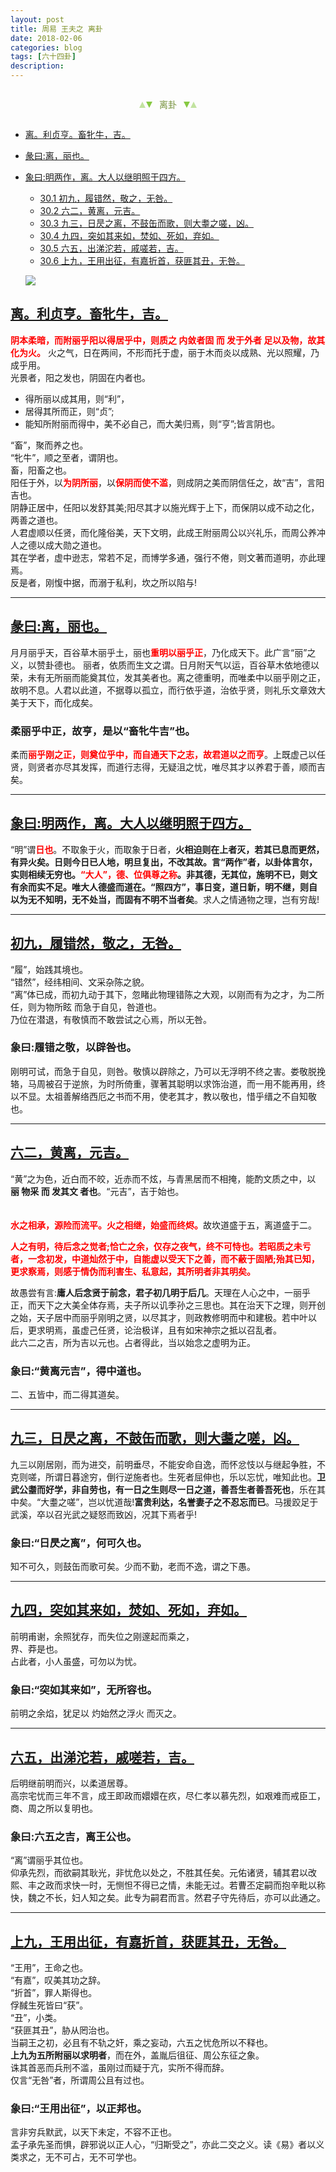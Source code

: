 ```yaml
---
layout: post
title: 周易 王夫之 离卦
date: 2018-02-06
categories: blog
tags: [六十四卦]
description: 
---
```


<span id = "jump"></span>


<section style="margin: 0px auto; text-align: center;">
    <section class="xhr" style="width: 0px; height: 0px; border-left: 5px solid transparent; border-right: 5px solid transparent; border-bottom: 10px solid rgb(135, 201, 67); display: inline-block; opacity: 0.5; border-top-color: rgb(135, 201, 67);"></section>
    <section class="xhr" style="width: 0px; height: 0px; border-left: 5px solid transparent; border-right: 5px solid transparent; border-top: 10px solid rgb(135, 201, 67); display: inline-block; margin-left: -3px; border-bottom-color: rgb(135, 201, 67);"></section>
    <section style="
margin-left: 0.5em;
display: inline-block;">
        <p>
            <span style="color: rgb(118, 146, 60);">离卦</span>
        </p>
    </section>
    <section class="xhr" style="margin-left: 0.5em; width: 0px; height: 0px; border-left: 5px solid transparent; border-right: 5px solid transparent; border-top: 10px solid rgb(135, 201, 67); display: inline-block; border-bottom-color: rgb(135, 201, 67);"></section>
    <section class="xhr" style="width: 0px; height: 0px; border-left: 5px solid transparent; border-right: 5px solid transparent; border-bottom: 10px solid rgb(135, 201, 67); display: inline-block; opacity: 0.5; margin-left: -3px; border-top-color: rgb(135, 201, 67);"></section>
</section>

- [离。利贞亨。畜牝牛，吉。](#jumpjump畜牝牛)
- [彖曰:离，丽也。](#jump丽也)
- [象曰:明两作，离。大人以继明照于四方。](#jump明两作)
  - [30.1 初九，履错然，敬之，无咎。](#jump履错然)
  - [30.2 六二，黄离，元吉。](#jump黄离)
  - [30.3 九三，日昃之离，不鼓缶而歌，则大耋之嗟，凶。](#jump日昃之离)
  - [30.4 九四，突如其来如，焚如、死如，弃如。](#jump突如其来如)
  - [30.5 六五，出涕沱若，戚嗟若，吉。](#jump出涕沱若)
  - [30.6 上九，王用出征，有嘉折首，获匪其丑，无咎。](#jump王用出征)
  
  ![](http://www.guoyi360.com/uploads/allimg/131007/1-13100G1010Y44.jpg)
  
<span id = "jump畜牝牛"></span>
## [离。利贞亨。畜牝牛，吉。](#jump)
<font color="#FF0000"><b>阴本柔暗，而附丽乎阳以得居乎中，则质之 内敛者固 而 发于外者 足以及物，故其化为火。</b></font>
火之气，日在两间，不形而托于虚，丽于木而炎以成熟、光以照耀，乃成乎用。<br>
光景者，阳之发也，阴固在内者也。
- 得所丽以成其用，则“利”，
- 居得其所而正，则“贞”;
- 能知所附丽而得中，美不必自己，而大美归焉，则“亨”;皆言阴也。


“畜”，聚而养之也。<br>
“牝牛”，顺之至者，谓阴也。<br>
畜，阳畜之也。<br>
阳任于外，以<font color="#FF0000"><b>为阴所丽</b></font>，以<font color="#FF0000"><b>保阴而使不滥</b></font>，则成阴之美而阴信任之，故“吉”，言阳吉也。<br>
阴静正居中，任阳以发舒其美;阳尽其才以施光辉于上下，而保阴以成不动之化，两善之道也。<br>
人君虚顺以任贤，而化隆俗美，天下文明，此成王附丽周公以兴礼乐，而周公养冲人之德以成大勋之道也。<br>
其在学者，虚中逊志，常若不足，而博学多通，强行不倦，则文著而道明，亦此理焉。<br>
反是者，刚愎中据，而溺于私利，坎之所以陷与!

----

<span id = "jump丽也"></span>
## [彖曰:离，丽也。](#jump)
月月丽乎天，百谷草木丽乎土，丽也<font color="#FF0000"><b>重明以丽乎正</b></font>，乃化成天下。此广言“丽”之义，以赞卦德也。
丽者，依质而生文之谓。日月附天气以运，百谷草木依地德以荣，未有无所丽而能奠其位，发其美者也。离之德重明，而唯柔中以丽乎刚之正，故明不息。人君以此道，不据尊以孤立，而行依乎道，治依乎贤，则礼乐文章效大美于天下，而化成矣。

### 柔丽乎中正，故亨，是以“畜牝牛吉”也。
柔而<font color="#FF0000"><b>丽乎刚之正，则奠位乎中，而自通天下之志，故君道以之而亨</b></font>。上既虚己以任贤，则贤者亦尽其发挥，而道行志得，无疑沮之忧，唯尽其才以养君于善，顺而吉矣。

----

<span id = "jump明两作"></span>
## [象曰:明两作，离。大人以继明照于四方。](#jump)
“明”谓<font color="#FF0000"><b>日也</b></font>。不取象于火，而取象于日者，**火相迫则在上者灭，若其已息而更然，有异火矣。**日则今日已人地，明旦复出，不改其故。**言“两作”者，以卦体言尔，实则相续无穷也**。<font color="#FF0000"><b>“大人”，德、位俱尊之称</b></font>。**非其德，无其位，施明不已，则文有余而实不足**。唯大人德盛而道在。**“照四方”，事日变，道日新，明不继，则自以为无不知明，无不处当，而固有不明不当者矣**。求人之情通物之理，岂有穷哉!

----

<span id = "jump履错然"></span>
## [初九，履错然，敬之，无咎。](#jump)
“履”，始践其境也。<br>
“错然”，经纬相间、文采杂陈之貌。<br>
“离”体已成，而初九动于其下，忽睹此物理错陈之大观，以刚而有为之才，为二所任，则为物所眩 而急于自见，咎道也。<br>
乃位在潜退，有敬慎而不敢尝试之心焉，所以无咎。

### 象曰:履错之敬，以辟咎也。
刚明可试，而急于自见，则咎。敬慎以辟除之，乃可以无浮明不终之害。娄敬脱挽辂，马周被召于逆旅，为时所倚重，骤著其聪明以求饰治道，而一用不能再用，终以不显。太祖善解络西厄之书而不用，使老其才，教以敬也，惜乎缙之不自知敬也。


----

<span id = "jump黄离"></span>
## [六二，黄离，元吉。](#jump)
“黄”之为色，近白而不皎，近赤而不炫，与青黑居而不相掩，能酌文质之中，以 **丽 物采 而 发其文 者也**。“元吉”，吉于始也。<br><br><br><font color="#FF0000"><b>水之相承，源险而流平。火之相继，始盛而终烬。</b></font>故坎道盛于五，离道盛于二。


<font color="#FF0000"><b>人之有明，待后念之觉者;恰亡之余，仅存之夜气，终不可恃也。若昭质之未亏者，一念初发，中道灿然于中，自能虚以受天下之善，而不蔽于固陋;殆其已知，更求察焉，则感于情伪而利害生、私意起，其所明者非其明矣。</b></font>


故愚尝有言:**庸人后念贤于前念，君子初几明于后几**。天理在人心之中，一丽乎正，而天下之大美全体存焉，夫子所以讥季孙之三思也。其在治天下之理，则开创之始，天子居中而丽乎刚明之贤，以尽其才，则政教修明而中和建极。若中叶以后，更求明焉，虽虚己任贤，论治极详，且有如宋神宗之抵以召乱者。<br>
此六二之吉，所为吉以元也。占者得此，当以始念之虚明为正。

### 象曰:“黄离元吉”，得中道也。
二、五皆中，而二得其道矣。

----

<span id = "jump日昃之离"></span>
## [九三，日昃之离，不鼓缶而歌，则大耋之嗟，凶。](#jump)
九三以刚居刚，而为进交，前明垂尽，不能安命自逸，而怀忿忮以与继起争胜，不克则嗟，所谓日暮途穷，倒行逆施者也。生死者屈伸也，乐以忘忧，唯知此也。**卫武公耋而好学，非自劳也，有一日之生则尽一日之道，善吾生者善吾死也**，乐在其中矣。“大耋之嗟”，岂以忧道哉!**富贵利达，名誉妻子之不忍忘而已**。马援跤足于武溪，卒以召光武之疑怒而致凶，况其下焉者乎!
  
### 象曰:“日昃之离”，何可久也。
知不可久，则鼓缶而歌可矣。少而不勤，老而不逸，谓之下愚。

----

<span id = "jump突如其来如"></span>
## [九四，突如其来如，焚如、死如，弃如。](#jump)
前明甫谢，余照犹存，而失位之刚邃起而乘之，<br>
界、莽是也。<br>
占此者，小人虽盛，可勿以为忧。

### 象曰:“突如其来如”，无所容也。
前明之余焰，犹足以 灼始然之浮火 而灭之。

----

<span id = "jump出涕沱若"></span>
## [六五，出涕沱若，戚嗟若，吉。](#jump)
后明继前明而兴，以柔道居尊。<br>
高宗宅忧而三年不言，成王即政而嬛嬛在疚，尽仁孝以慕先烈，如艰难而戒臣工，商、周之所以复明也。

### 象曰:六五之吉，离王公也。
“离”谓丽乎其位也。<br>
仰承先烈，而欲嗣其耿光，非忧危以处之，不胜其任矣。元佑诸贤，辅其君以改熙、丰之政而求快一时，无恻怛不得已之情，未能无过。若曹丕定嗣而抱辛毗以称快，魏之不长，妇人知之矣。此专为嗣君而言。然君子守先待后，亦可以此通之。

----

<span id = "jump王用出征"></span>
## [上九，王用出征，有嘉折首，获匪其丑，无咎。](#jump)
“王用”，王命之也。<br>
“有嘉”，叹美其功之辞。<br>
“折首”，罪人斯得也。<br>
俘馘生死皆曰“获”。<br>
“丑”，小类。<br>
“获匪其丑”，胁从罔治也。<br>
当嗣王之初，必且有不轨之奸，乘之妄动，六五之忧危所以不释也。<br>
**上九为五所附丽以求明者**，而在外，盖胤后徂征、周公东征之象。<br>
诛其首恶而兵刑不滥，虽刚过而疑于亢，实所不得而辞。<br>
仅言“无咎”者，所谓周公且有过也。

### 象曰:“王用出征”，以正邦也。
言非穷兵默武，以天下未定，不容不正也。<br>
孟子承先圣而惧，辟邪说以正人心，“归斯受之”，亦此二交之义。读《易》者以义类求之，无不可占，无不可学也。

  
  
  
  
  
  
  
  
  
  
  
  
  
  
